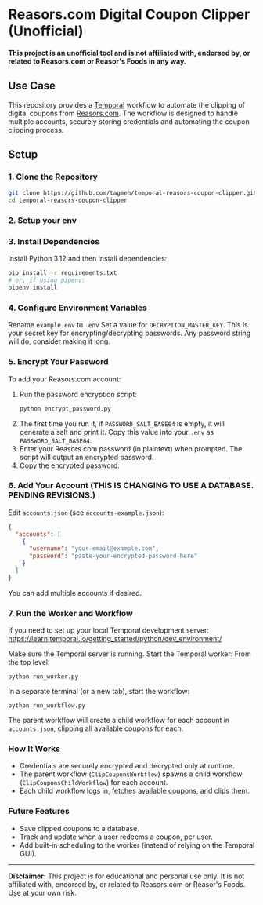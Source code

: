 # Reasors.com Digital Coupon Clipper (Unofficial)

**This project is an unofficial tool and is not affiliated with, endorsed by, or related to Reasors.com or Reasor's Foods in any way.**

## Use Case

This repository provides a [Temporal](https://temporal.io/) workflow to automate the clipping of digital coupons from [Reasors.com](https://reasors.com). The workflow is designed to handle multiple accounts, securely storing credentials and automating the coupon clipping process.

## Setup

### 1. Clone the Repository

```sh
git clone https://github.com/tagmeh/temporal-reasors-coupon-clipper.git
cd temporal-reasors-coupon-clipper
```

### 2. Setup your env


### 3. Install Dependencies
Install Python 3.12 and then install dependencies:
```sh
pip install -r requirements.txt
# or, if using pipenv:
pipenv install
```

### 4. Configure Environment Variables
Rename `example.env` to `.env`
Set a value for `DECRYPTION_MASTER_KEY`. This is your secret key for encrypting/decrypting passwords. Any password string will do, consider making it long.

### 5. Encrypt Your Password
To add your Reasors.com account:
1. Run the password encryption script:
   ```sh
   python encrypt_password.py
   ```
2. The first time you run it, if `PASSWORD_SALT_BASE64` is empty, it will generate a salt and print it. Copy this value into your `.env` as `PASSWORD_SALT_BASE64`.
3. Enter your Reasors.com password (in plaintext) when prompted. The script will output an encrypted password.
4. Copy the encrypted password.

### 6. Add Your Account (THIS IS CHANGING TO USE A DATABASE. PENDING REVISIONS.)
Edit `accounts.json` (see `accounts-example.json`):
```json
{
  "accounts": [
    {
      "username": "your-email@example.com",
      "password": "paste-your-encrypted-password-here"
    }
  ]
}
```
You can add multiple accounts if desired.

### 7. Run the Worker and Workflow
If you need to set up your local Temporal development server: https://learn.temporal.io/getting_started/python/dev_environment/

Make sure the Temporal server is running.
Start the Temporal worker:
From the top level:
```shell
python run_worker.py
```

In a separate terminal (or a new tab), start the workflow:
```shell
python run_workflow.py
```

The parent workflow will create a child workflow for each account in `accounts.json`, clipping all available coupons for each.

### How It Works
- Credentials are securely encrypted and decrypted only at runtime.
- The parent workflow (`ClipCouponsWorkflow`) spawns a child workflow (`ClipCouponsChildWorkflow`) for each account.
- Each child workflow logs in, fetches available coupons, and clips them.

### Future Features
- Save clipped coupons to a database.
- Track and update when a user redeems a coupon, per user.
- Add built-in scheduling to the worker (instead of relying on the Temporal GUI).
--- 
**Disclaimer:**
This project is for educational and personal use only. It is not affiliated with, endorsed by, or related to Reasors.com or Reasor's Foods. Use at your own risk.